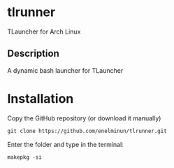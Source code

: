 # tlrunner
TLauncher for Arch Linux

## Description
A dynamic bash launcher for TLauncher

# Installation

Copy the GitHub repository (or download it manually)
```html
git clone https://github.com/enelminun/tlrunner.git
```

Enter the folder and type in the terminal:
```html
makepkg -si
```
